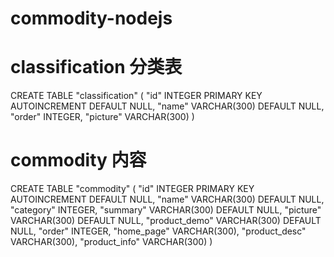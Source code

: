# commodity-nodejs

# classification 分类表
CREATE TABLE "classification"
(
    "id" INTEGER PRIMARY KEY AUTOINCREMENT DEFAULT NULL,
    "name" VARCHAR(300) DEFAULT NULL,
    "order" INTEGER,
    "picture" VARCHAR(300)
)

# commodity 内容
CREATE TABLE "commodity"
(
    "id" INTEGER PRIMARY KEY AUTOINCREMENT DEFAULT NULL,
    "name" VARCHAR(300) DEFAULT NULL,
    "category" INTEGER,
    "summary" VARCHAR(300) DEFAULT NULL,
    "picture" VARCHAR(300) DEFAULT NULL,
    "product_demo" VARCHAR(300) DEFAULT NULL,
    "order" INTEGER,
    "home_page" VARCHAR(300),
    "product_desc" VARCHAR(300),
    "product_info" VARCHAR(300)
)